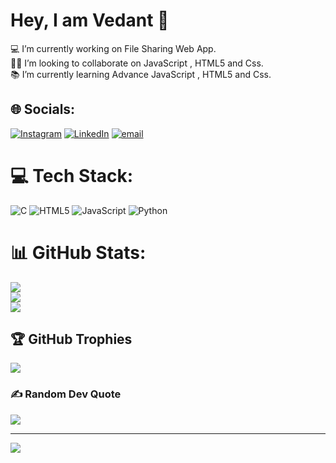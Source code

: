 

# Hey, I am Vedant 👋
💻 I’m currently working on File Sharing Web App.<br>🤝🏻 I’m looking to collaborate on JavaScript , HTML5 and Css.<br>📚 I’m currently learning Advance JavaScript , HTML5 and Css.<br>


## 🌐 Socials:
[![Instagram](https://img.shields.io/badge/Instagram-%23E4405F.svg?logo=Instagram&logoColor=white)](https://instagram.com/vedant_panchariyaa) [![LinkedIn](https://img.shields.io/badge/LinkedIn-%230077B5.svg?logo=linkedin&logoColor=white)](https://linkedin.com/in/vedant-panchariya) [![email](https://img.shields.io/badge/Email-D14836?logo=gmail&logoColor=white)](mailto:vedantkp1510@gmail.com) 

# 💻 Tech Stack:
![C](https://img.shields.io/badge/c-%2300599C.svg?style=for-the-badge&logo=c&logoColor=white) ![HTML5](https://img.shields.io/badge/html5-%23E34F26.svg?style=for-the-badge&logo=html5&logoColor=white) ![JavaScript](https://img.shields.io/badge/javascript-%23323330.svg?style=for-the-badge&logo=javascript&logoColor=%23F7DF1E) ![Python](https://img.shields.io/badge/python-3670A0?style=for-the-badge&logo=python&logoColor=ffdd54)
# 📊 GitHub Stats:
![](https://github-readme-stats.vercel.app/api?username=vedantpanchariya&theme=dark&hide_border=false&include_all_commits=false&count_private=false)<br/>
![](https://nirzak-streak-stats.vercel.app/?user=vedantpanchariya&theme=dark&hide_border=false)<br/>
![](https://github-readme-stats.vercel.app/api/top-langs/?username=vedantpanchariya&theme=dark&hide_border=false&include_all_commits=false&count_private=false&layout=compact)

## 🏆 GitHub Trophies
![](https://github-profile-trophy.vercel.app/?username=vedantpanchariya&theme=radical&no-frame=false&no-bg=true&margin-w=4)

### ✍️ Random Dev Quote
![](https://quotes-github-readme.vercel.app/api?type=horizontal&theme=radical)

---
[![](https://visitcount.itsvg.in/api?id=vedantpanchariya&icon=0&color=0)](https://visitcount.itsvg.in)

<!-- Proudly created with GPRM ( https://gprm.itsvg.in ) -->
